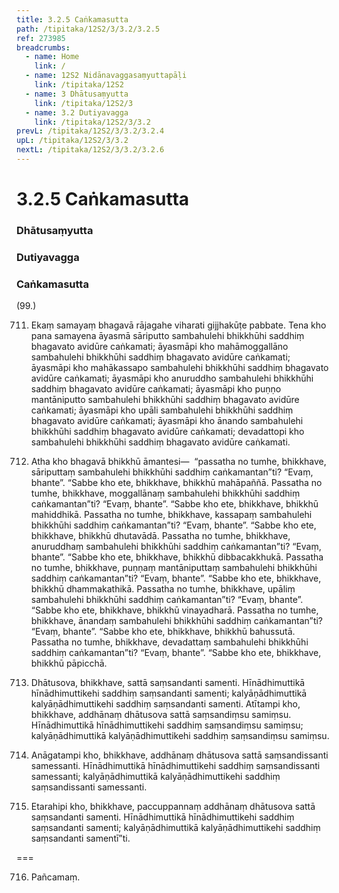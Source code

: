 ```yaml
---
title: 3.2.5 Caṅkamasutta
path: /tipitaka/12S2/3/3.2/3.2.5
ref: 273985
breadcrumbs:
  - name: Home
    link: /
  - name: 12S2 Nidānavaggasaṃyuttapāḷi
    link: /tipitaka/12S2
  - name: 3 Dhātusaṃyutta
    link: /tipitaka/12S2/3
  - name: 3.2 Dutiyavagga
    link: /tipitaka/12S2/3/3.2
prevL: /tipitaka/12S2/3/3.2/3.2.4
upL: /tipitaka/12S2/3/3.2
nextL: /tipitaka/12S2/3/3.2/3.2.6
---
```


# 3.2.5 Caṅkamasutta

### Dhātusaṃyutta

### Dutiyavagga

### Caṅkamasutta

(99.)

711. Ekaṃ samayaṃ bhagavā rājagahe viharati gijjhakūṭe pabbate. Tena kho pana samayena āyasmā sāriputto sambahulehi bhikkhūhi saddhiṃ bhagavato avidūre caṅkamati; āyasmāpi kho mahāmoggallāno sambahulehi bhikkhūhi saddhiṃ bhagavato avidūre caṅkamati; āyasmāpi kho mahākassapo sambahulehi bhikkhūhi saddhiṃ bhagavato avidūre caṅkamati; āyasmāpi kho anuruddho sambahulehi bhikkhūhi saddhiṃ bhagavato avidūre caṅkamati; āyasmāpi kho puṇṇo mantāniputto sambahulehi bhikkhūhi saddhiṃ bhagavato avidūre caṅkamati; āyasmāpi kho upāli sambahulehi bhikkhūhi saddhiṃ bhagavato avidūre caṅkamati; āyasmāpi kho ānando sambahulehi bhikkhūhi saddhiṃ bhagavato avidūre caṅkamati; devadattopi kho sambahulehi bhikkhūhi saddhiṃ bhagavato avidūre caṅkamati.

712. Atha kho bhagavā bhikkhū āmantesi—  “passatha no tumhe, bhikkhave, sāriputtaṃ sambahulehi bhikkhūhi saddhiṃ caṅkamantan”ti? “Evaṃ, bhante”. “Sabbe kho ete, bhikkhave, bhikkhū mahāpaññā. Passatha no tumhe, bhikkhave, moggallānaṃ sambahulehi bhikkhūhi saddhiṃ caṅkamantan”ti? “Evaṃ, bhante”. “Sabbe kho ete, bhikkhave, bhikkhū mahiddhikā. Passatha no tumhe, bhikkhave, kassapaṃ sambahulehi bhikkhūhi saddhiṃ caṅkamantan”ti? “Evaṃ, bhante”. “Sabbe kho ete, bhikkhave, bhikkhū dhutavādā. Passatha no tumhe, bhikkhave, anuruddhaṃ sambahulehi bhikkhūhi saddhiṃ caṅkamantan”ti? “Evaṃ, bhante”. “Sabbe kho ete, bhikkhave, bhikkhū dibbacakkhukā. Passatha no tumhe, bhikkhave, puṇṇaṃ mantāniputtaṃ sambahulehi bhikkhūhi saddhiṃ caṅkamantan”ti? “Evaṃ, bhante”. “Sabbe kho ete, bhikkhave, bhikkhū dhammakathikā. Passatha no tumhe, bhikkhave, upāliṃ sambahulehi bhikkhūhi saddhiṃ caṅkamantan”ti? “Evaṃ, bhante”. “Sabbe kho ete, bhikkhave, bhikkhū vinayadharā. Passatha no tumhe, bhikkhave, ānandaṃ sambahulehi bhikkhūhi saddhiṃ caṅkamantan”ti? “Evaṃ, bhante”. “Sabbe kho ete, bhikkhave, bhikkhū bahussutā. Passatha no tumhe, bhikkhave, devadattaṃ sambahulehi bhikkhūhi saddhiṃ caṅkamantan”ti? “Evaṃ, bhante”. “Sabbe kho ete, bhikkhave, bhikkhū pāpicchā.

713. Dhātusova, bhikkhave, sattā saṃsandanti samenti. Hīnādhimuttikā hīnādhimuttikehi saddhiṃ saṃsandanti samenti; kalyāṇādhimuttikā kalyāṇādhimuttikehi saddhiṃ saṃsandanti samenti. Atītampi kho, bhikkhave, addhānaṃ dhātusova sattā saṃsandiṃsu samiṃsu. Hīnādhimuttikā hīnādhimuttikehi saddhiṃ saṃsandiṃsu samiṃsu; kalyāṇādhimuttikā kalyāṇādhimuttikehi saddhiṃ saṃsandiṃsu samiṃsu.

714. Anāgatampi kho, bhikkhave, addhānaṃ dhātusova sattā saṃsandissanti samessanti. Hīnādhimuttikā hīnādhimuttikehi saddhiṃ saṃsandissanti samessanti; kalyāṇādhimuttikā kalyāṇādhimuttikehi saddhiṃ saṃsandissanti samessanti.

715. Etarahipi kho, bhikkhave, paccuppannaṃ addhānaṃ dhātusova sattā saṃsandanti samenti. Hīnādhimuttikā hīnādhimuttikehi saddhiṃ saṃsandanti samenti; kalyāṇādhimuttikā kalyāṇādhimuttikehi saddhiṃ saṃsandanti samentī”ti.

===

716. Pañcamaṃ.





